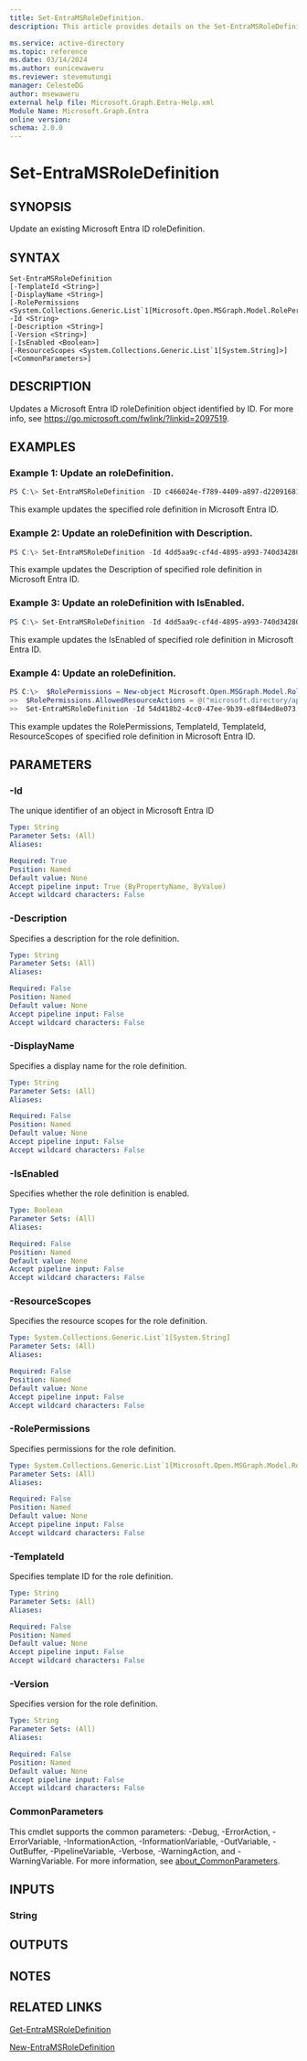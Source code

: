 ```yaml
---
title: Set-EntraMSRoleDefinition.
description: This article provides details on the Set-EntraMSRoleDefinition command.

ms.service: active-directory
ms.topic: reference
ms.date: 03/14/2024
ms.author: eunicewaweru
ms.reviewer: stevemutungi
manager: CelesteDG
author: msewaweru
external help file: Microsoft.Graph.Entra-Help.xml
Module Name: Microsoft.Graph.Entra
online version:
schema: 2.0.0
---
```


# Set-EntraMSRoleDefinition

## SYNOPSIS
Update an existing Microsoft Entra ID roleDefinition.

## SYNTAX

```
Set-EntraMSRoleDefinition 
[-TemplateId <String>] 
[-DisplayName <String>]
[-RolePermissions <System.Collections.Generic.List`1[Microsoft.Open.MSGraph.Model.RolePermission]>]
-Id <String> 
[-Description <String>] 
[-Version <String>] 
[-IsEnabled <Boolean>]
[-ResourceScopes <System.Collections.Generic.List`1[System.String]>] 
[<CommonParameters>]
```

## DESCRIPTION
Updates a Microsoft Entra ID roleDefinition object identified by ID.
For more info, see https://go.microsoft.com/fwlink/?linkid=2097519.

## EXAMPLES

### Example 1: Update an roleDefinition.

```powershell
PS C:\> Set-EntraMSRoleDefinition -ID c466024e-f789-4409-a897-d220916814b1 -DisplayName 'UpdatedDisplayName'
```

This example updates the specified role definition in Microsoft Entra ID.

### Example 2: Update an roleDefinition with Description.

```powershell
PS C:\> Set-EntraMSRoleDefinition -Id 4dd5aa9c-cf4d-4895-a993-740d342802b9 -Description "MYROLEUPDATE1S"
```

This example updates the Description of specified role definition in Microsoft Entra ID.

### Example 3: Update an roleDefinition with IsEnabled.

```powershell
PS C:\> Set-EntraMSRoleDefinition -Id 4dd5aa9c-cf4d-4895-a993-740d342802b9 -IsEnabled $true
```

This example updates the IsEnabled of specified role definition in Microsoft Entra ID.

### Example 4: Update an roleDefinition.

```powershell
PS C:\>  $RolePermissions = New-object Microsoft.Open.MSGraph.Model.RolePermission
>>  $RolePermissions.AllowedResourceActions = @("microsoft.directory/applications/standard/read")
>>  Set-EntraMSRoleDefinition -Id 54d418b2-4cc0-47ee-9b39-e8f84ed8e073 -Description "Update" -DisplayName "Update" -ResourceScopes "/" -IsEnabled $false -RolePermissions $RolePermissions -TemplateId 54d418b2-4cc0-47ee-9b39-e8f84ed8e073 -TemplateId  2
```

This example updates the RolePermissions, TemplateId, TemplateId, ResourceScopes  of specified role definition in Microsoft Entra ID.


## PARAMETERS

### -Id
The unique identifier of an object in Microsoft Entra ID

```yaml
Type: String
Parameter Sets: (All)
Aliases:

Required: True
Position: Named
Default value: None
Accept pipeline input: True (ByPropertyName, ByValue)
Accept wildcard characters: False
```

### -Description
Specifies a description for the role definition.

```yaml
Type: String
Parameter Sets: (All)
Aliases:

Required: False
Position: Named
Default value: None
Accept pipeline input: False
Accept wildcard characters: False
```

### -DisplayName
Specifies a display name for the role definition.
```yaml
Type: String
Parameter Sets: (All)
Aliases:

Required: False
Position: Named
Default value: None
Accept pipeline input: False
Accept wildcard characters: False
```

### -IsEnabled
Specifies whether the role definition is enabled.

```yaml
Type: Boolean
Parameter Sets: (All)
Aliases:

Required: False
Position: Named
Default value: None
Accept pipeline input: False
Accept wildcard characters: False
```

### -ResourceScopes
Specifies the resource scopes for the role definition.

```yaml
Type: System.Collections.Generic.List`1[System.String]
Parameter Sets: (All)
Aliases:

Required: False
Position: Named
Default value: None
Accept pipeline input: False
Accept wildcard characters: False
```

### -RolePermissions
Specifies permissions for the role definition.

```yaml
Type: System.Collections.Generic.List`1[Microsoft.Open.MSGraph.Model.RolePermission]
Parameter Sets: (All)
Aliases:

Required: False
Position: Named
Default value: None
Accept pipeline input: False
Accept wildcard characters: False
```

### -TemplateId
Specifies template ID for the role definition.

```yaml
Type: String
Parameter Sets: (All)
Aliases:

Required: False
Position: Named
Default value: None
Accept pipeline input: False
Accept wildcard characters: False
```

### -Version
Specifies version for the role definition.

```yaml
Type: String
Parameter Sets: (All)
Aliases:

Required: False
Position: Named
Default value: None
Accept pipeline input: False
Accept wildcard characters: False
```

### CommonParameters
This cmdlet supports the common parameters: -Debug, -ErrorAction, -ErrorVariable, -InformationAction, -InformationVariable, -OutVariable, -OutBuffer, -PipelineVariable, -Verbose, -WarningAction, and -WarningVariable. For more information, see [about_CommonParameters](http://go.microsoft.com/fwlink/?LinkID=113216).

## INPUTS

### String
## OUTPUTS

## NOTES

## RELATED LINKS

[Get-EntraMSRoleDefinition](Get-EntraMSRoleDefinition.md)

[New-EntraMSRoleDefinition](New-EntraMSRoleDefinition.md)


